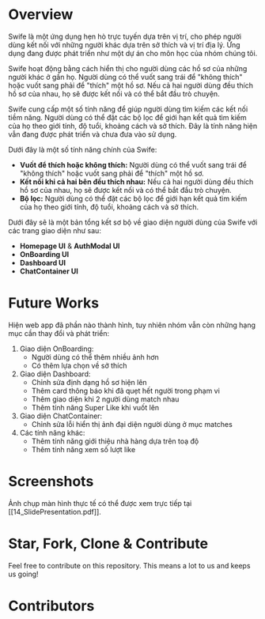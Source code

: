 # Overview
Swife là một ứng dụng hẹn hò trực tuyến dựa trên vị trí, cho phép người dùng kết nối với những người khác dựa trên sở thích và vị trí địa lý. Ứng dụng đang được phát triển như một dự án cho môn học của nhóm chúng tôi.

Swife hoạt động bằng cách hiển thị cho người dùng các hồ sơ của những người khác ở gần họ. Người dùng có thể vuốt sang trái để "không thích" hoặc vuốt sang phải để "thích" một hồ sơ. Nếu cả hai người dùng đều thích hồ sơ của nhau, họ sẽ được kết nối và có thể bắt đầu trò chuyện.

Swife cung cấp một số tính năng để giúp người dùng tìm kiếm các kết nối tiềm năng. Người dùng có thể đặt các bộ lọc để giới hạn kết quả tìm kiếm của họ theo giới tính, độ tuổi, khoảng cách và sở thích. Đây là tính năng hiện vẫn đang được phát triển và chưa đưa vào sử dụng.

Dưới đây là một số tính năng chính của Swife:
- **Vuốt để thích hoặc không thích:** Người dùng có thể vuốt sang trái để "không thích" hoặc vuốt sang phải để "thích" một hồ sơ.
- **Kết nối khi cả hai bên đều thích nhau:** Nếu cả hai người dùng đều thích hồ sơ của nhau, họ sẽ được kết nối và có thể bắt đầu trò chuyện.
- **Bộ lọc:** Người dùng có thể đặt các bộ lọc để giới hạn kết quả tìm kiếm của họ theo giới tính, độ tuổi, khoảng cách và sở thích.

Dưới đây sẽ là một bản tổng kết sơ bộ về giao diện người dùng của Swife với các trang giao diện như sau:
- **Homepage UI** & **AuthModal UI**
- **OnBoarding UI**
- **Dashboard UI**
- **ChatContainer UI**

# Future Works

Hiện web app đã phần nào thành hình, tuy nhiên nhóm vẫn còn những hạng mục cần thay đổi và phát triển:
1. Giao diện OnBoarding:
	- Người dùng có thể thêm nhiều ảnh hơn
	- Có thêm lựa chọn về sở thích
2. Giao diện Dashboard:
	- Chỉnh sửa định dạng hồ sơ hiện lên
	- Thêm card thông báo khi đã quẹt hết người trong phạm vi
	- Thêm giao diện khi 2 người dùng match nhau
	- Thêm tính năng Super Like khi vuốt lên
3. Giao diện ChatContainer:
	- Chỉnh sửa lỗi hiển thị ảnh đại diện người dùng ở mục matches
4. Các tính năng khác:
	- Thêm tính năng giới thiệu nhà hàng dựa trên toạ độ
	- Thêm tính năng xem số lượt like

# Screenshots
Ảnh chụp màn hình thực tế có thể được xem trực tiếp tại [[14_SlidePresentation.pdf]]. 
# Star, Fork, Clone & Contribute

Feel free to contribute on this repository. This means a lot to us and keeps us going!
# Contributors

